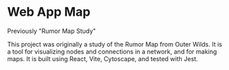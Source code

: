 # Web App Map
Previously "Rumor Map Study"

This project was originally a study of the Rumor Map from Outer Wilds. It is a tool for visualizing nodes and connections in a network, and for making maps. It is built using React, Vite, Cytoscape, and tested with Jest.